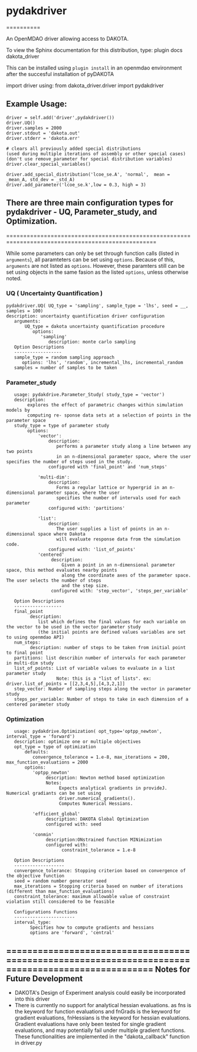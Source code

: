 # pydakdriver
==========

An OpenMDAO driver allowing access to DAKOTA.

To view the Sphinx documentation for this distribution, type:
plugin docs dakota_driver

This can be installed using `plugin install` in an openmdao environment after
the succesful installation of pyDAKOTA

import driver using:
    from dakota_driver.driver import pydakdriver

## Example Usage:
    driver = self.add('driver',pydakdriver())
    driver.UQ()
    driver.samples = 2000
    driver.stdout = 'dakota.out'
    driver.stderr = 'dakota.err'

    # clears all previously added special distributions
    (used during multiple iterations of assembly or other special cases)
    (don't use remove_parameter for special distribution variables)
    driver.clear_special_variables()

    driver.add_special_distribution('lcoe_se.A', 'normal',  mean = _mean_A, std_dev = _std_A)
    driver.add_parameter('lcoe_se.k',low = 0.3, high = 3)

## There are three main configuration types for pydakdriver - UQ, Parameter_study, and Optimization.
==================================================================================================

While some parameters can only be set through function calls (listed in `arguments`), all paramteters can be set using `options`. Because of this, `arguments` are not listed as `options`. However, these paramters still can be set using objects in the same fasion as the listed `options`, unless otherwise noted.

### UQ  ( Uncertainty Quantification )

    pydakdriver.UQ( UQ_type = 'sampling', sample_type = 'lhs', seed = __, samples = 100)
    description: uncertainty quantification driver configuration
       arguments:
           UQ_type = dakota uncertainty quantification procedure
              options:
                 'sampling'
                    description: monte carlo sampling
       Option Descriptions
       ------------------
       sample_type = random sampling approach
          options: 'lhs', 'random', incremental_lhs, incremental_random
       samples = number of samples to be taken
### Parameter_study

       usage: pydakdrive.Parameter_Study( study_type = 'vector')
       description:
            explores the effect of parametric changes within simulation models by
            computing re- sponse data sets at a selection of points in the parameter space
       study_type = type of parameter study
            options:
                'vector':
                    description:
                       performs a parameter study along a line between any two points
                       in an n-dimensional parameter space, where the user specifies the number of steps used in the study.
                    configured with 'final_point' and 'num_steps'

                'multi-dim':
                    description:
                       Forms a regular lattice or hypergrid in an n-dimensional parameter space, where the user
                       specifies the number of intervals used for each parameter
                    configured with: 'partitions'

                'list':
                    description:
                       The user supplies a list of points in an n-dimensional space where Dakota
                       will evaluate response data from the simulation code.
                    configured with: 'list_of_points'
                'centered'
                     description:
                         Given a point in an n-dimensional parameter space, this method evaluates nearby points
                         along the coordinate axes of the parameter space. The user selects the number of steps
                         and the step size.
                     configured with: 'step_vector', 'steps_per_variable'

       Option Descriptions
       ------------------
       final_point
             description:
                list which defines the final values for each variable on the vector to be used in the vector parameter study
                (the initial points are defined values variables are set to using openmdao API)
       num_steps:
             description: number of steps to be taken from initial point to final point
       partitions: list describin number of intervals for each parameter in multi-dim study
       list_of_points: List of variable values to evaluate in a list parameter study
                       Note: this is a "list of lists". ex: driver.list_of_points = [[2,3,4,5],[4,3,2,1]]
       step_vector: Number of sampling steps along the vector in parameter study
       steps_per_variable: Number of steps to take in each dimension of a centered parameter study

### Optimization

       usage: pydakdrive.Optimization( opt_type='optpp_newton', interval_type = 'forward')
       description: optimize one or multiple objectives
       opt_type = type of optimization
           defaults:
              convergence_tolerance = 1.e-8, max_iterations = 200, max_function_evaluations = 2000
           options:
              'optpp_newton'
                   description: Newton method based optimization
                   Notes:
                        Expects analytical gradients in provideJ. Numerical gradiants can be set using
                        driver.numerical_gradients().
                        Computes Numerical Hessians.

              'efficient_global'
                   description: DAKOTA Global Optimization
                   configured with: seed

              'conmin'
                   description:ONstrained function MINimization
                   configured with:
                         constraint_tolerance = 1.e-8

       Option Descriptions
       -------------------
       convergence_tolerance: Stopping criterion based on convergence of the objective function
       seed = random number generator seed
       max_iterations = Stopping criteria based on number of iterations (different than max_function_evaluations)
       constraint_tolerance: maximum allowable value of constraint violation still considered to be feasible

       Configurations Functions
       -----------------------
       interval_type:
             Specifies how to compute gradients and hessians
             options are 'forward', 'central'
==================================================================================================
Notes for Future Development
----------------------------
- DAKOTA's Design of Experiment analysis could easily be incorporated into
  this driver
- There is currently no support for analytical hessian evaluations.
   as fns is the keyword for function evaluations and fnGrads is the keyword
   for gradient evaluations, fnHessians is the keyword for hessian evaluations.
   Gradient evaluations have only been tested for single gradient evaluations,
   and may potentially fail under multiple gradient functions.
   These functionalities are implemented in the "dakota_callback" function in driver.py
